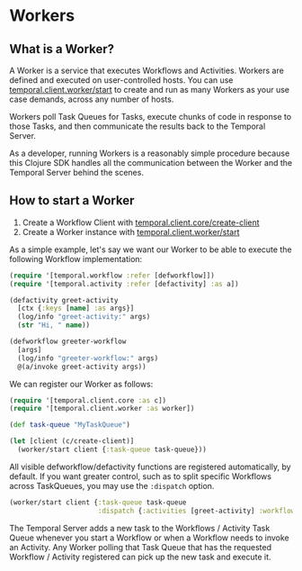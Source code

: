 # Workers

## What is a Worker?

A Worker is a service that executes Workflows and Activities.  Workers are defined and executed on user-controlled hosts.  You can use [temporal.client.worker/start](https://cljdoc.org/d/io.github.manetu/temporal-sdk/CURRENT/api/temporal.client.worker#start) to create and run as many Workers as your use case demands, across any number of hosts.

Workers poll Task Queues for Tasks, execute chunks of code in response to those Tasks, and then communicate the results back to the Temporal Server.

As a developer, running Workers is a reasonably simple procedure because this Clojure SDK handles all the communication between the Worker and the Temporal Server behind the scenes.

## How to start a Worker

1. Create a Workflow Client with [temporal.client.core/create-client](https://cljdoc.org/d/io.github.manetu/temporal-sdk/CURRENT/api/temporal.client.core#create-client)
2. Create a Worker instance with [temporal.client.worker/start](https://cljdoc.org/d/io.github.manetu/temporal-sdk/CURRENT/api/temporal.client.worker#start)

As a simple example, let's say we want our Worker to be able to execute the following Workflow implementation:

```clojure
(require '[temporal.workflow :refer [defworkflow]])
(require '[temporal.activity :refer [defactivity] :as a])

(defactivity greet-activity
  [ctx {:keys [name] :as args}]
  (log/info "greet-activity:" args)
  (str "Hi, " name))

(defworkflow greeter-workflow
  [args]
  (log/info "greeter-workflow:" args)
  @(a/invoke greet-activity args))
```

We can register our Worker as follows:

```clojure
(require '[temporal.client.core :as c])
(require '[temporal.client.worker :as worker])

(def task-queue "MyTaskQueue")

(let [client (c/create-client)]
  (worker/start client {:task-queue task-queue}))
```

All visible defworkflow/defactivity functions are registered automatically, by default.  If you want greater control, such as to split specific Workflows across TaskQueues, you may use the `:dispatch` option.

```clojure
(worker/start client {:task-queue task-queue
                      :dispatch {:activities [greet-activity] :workflows [greet-workflow]}})
```

The Temporal Server adds a new task to the Workflows / Activity Task Queue whenever you start a Workflow or when a Workflow needs to invoke an Activity.  Any Worker polling that Task Queue that has the requested Workflow / Activity registered can pick up the new task and execute it.
